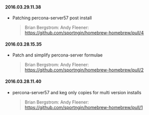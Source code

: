 #### 2016.03.29.11.38
* Patching percona-server57 post install

  > Brian Bergstrom: Andy Fleener: https://github.com/sportngin/homebrew-homebrew/pull/4

#### 2016.03.28.15.35
* Patch and simplify percona-server formulae

  > Brian Bergstrom: Andy Fleener: https://github.com/sportngin/homebrew-homebrew/pull/2

#### 2016.03.28.11.40
* percona-server57 and keg only copies for multi version installs

  > Brian Bergstrom: Andy Fleener: https://github.com/sportngin/homebrew-homebrew/pull/1

